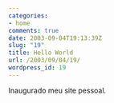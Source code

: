 ```yaml
---
categories:
- home
comments: true
date: 2003-09-04T19:13:39Z
slug: "19"
title: Hello World
url: /2003/09/04/19/
wordpress_id: 19
---
```


Inaugurado meu site pessoal.
